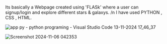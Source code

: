 Its basically a  Webpage created using 'FLASk' where a user can signup/login and explore different stars & galaxys.
/n
I have used PYTHON , CSS , HTML.



![app py - python programing - Visual Studio Code 13-11-2024 17_46_37](https://github.com/user-attachments/assets/4d71a9cf-1e73-4424-b735-cfff1709cca3)

![Screenshot 2024-11-06 042353](https://github.com/user-attachments/assets/0585016a-9646-4020-bd18-9d7e4031b7d0)
